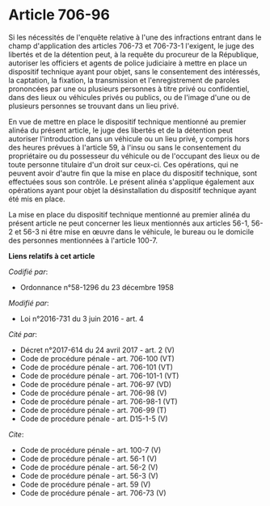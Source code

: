 # Article 706-96

Si les nécessités de l'enquête relative à l'une des infractions entrant dans le champ d'application des articles 706-73 et
706-73-1 l'exigent, le juge des libertés et de la détention peut, à la requête du procureur de la République, autoriser les
officiers et agents de police judiciaire à mettre en place un dispositif technique ayant pour objet, sans le consentement des
intéressés, la captation, la fixation, la transmission et l'enregistrement de paroles prononcées par une ou plusieurs
personnes à titre privé ou confidentiel, dans des lieux ou véhicules privés ou publics, ou de l'image d'une ou de plusieurs
personnes se trouvant dans un lieu privé. 

En vue de mettre en place le dispositif technique mentionné au premier alinéa du présent article, le juge des libertés et de
la détention peut autoriser l'introduction dans un véhicule ou un lieu privé, y compris hors des heures prévues à l'article
59, à l'insu ou sans le consentement du propriétaire ou du possesseur du véhicule ou de l'occupant des lieux ou de toute
personne titulaire d'un droit sur ceux-ci. Ces opérations, qui ne peuvent avoir d'autre fin que la mise en place du
dispositif technique, sont effectuées sous son contrôle. Le présent alinéa s'applique également aux opérations ayant pour
objet la désinstallation du dispositif technique ayant été mis en place. 

La mise en place du dispositif technique mentionné au premier alinéa du présent article ne peut concerner les lieux
mentionnés aux articles 56-1, 56-2 et 56-3 ni être mise en œuvre dans le véhicule, le bureau ou le domicile des personnes
mentionnées à l'article 100-7.

**Liens relatifs à cet article**

_Codifié par_:

  - Ordonnance n°58-1296 du 23 décembre 1958

_Modifié par_:

  - Loi n°2016-731 du 3 juin 2016 - art. 4

_Cité par_:

  - Décret n°2017-614 du 24 avril 2017 - art. 2 (V)
  - Code de procédure pénale - art. 706-100 (VT)
  - Code de procédure pénale - art. 706-101 (VT)
  - Code de procédure pénale - art. 706-101-1 (VT)
  - Code de procédure pénale - art. 706-97 (VD)
  - Code de procédure pénale - art. 706-98 (V)
  - Code de procédure pénale - art. 706-98-1 (VT)
  - Code de procédure pénale - art. 706-99 (T)
  - Code de procédure pénale - art. D15-1-5 (V)

_Cite_:

  - Code de procédure pénale - art. 100-7 (V)
  - Code de procédure pénale - art. 56-1 (V)
  - Code de procédure pénale - art. 56-2 (V)
  - Code de procédure pénale - art. 56-3 (V)
  - Code de procédure pénale - art. 59 (V)
  - Code de procédure pénale - art. 706-73 (V)
